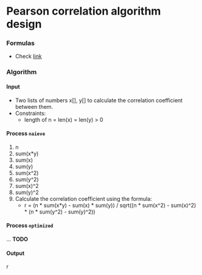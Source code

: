# Pearson correlation algorithm design
### Formulas
- Check [link](https://www.statisticshowto.com/probability-and-statistics/correlation-coefficient-formula/)

### Algorithm
#### Input
- Two lists of numbers x[], y[] to calculate the correlation coefficient between them.
- Constraints:
  - length of n = len(x) = len(y) > 0

#### Process `naieve`
1. n
2. sum(x*y)
3. sum(x)
4. sum(y)
5. sum(x^2)
6. sum(y^2)
7. sum(x)^2
8. sum(y)^2
9. Calculate the correlation coefficient using the formula:
      - r = (n * sum(x*y) - sum(x) * sum(y)) / sqrt((n * sum(x^2) - sum(x)^2) * (n * sum(y^2) - sum(y)^2))

#### Process `optimized`
... **TODO**

#### Output
r

